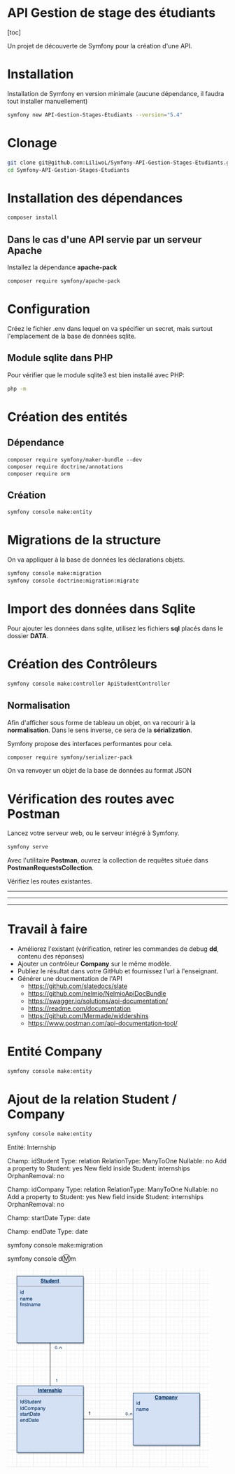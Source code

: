 # API Gestion de stage des étudiants

[toc]

Un projet de découverte de Symfony pour la création d'une API.

# Installation

Installation de Symfony en version minimale (aucune dépendance, il faudra tout installer manuellement)

```bash
symfony new API-Gestion-Stages-Etudiants --version="5.4"
```

# Clonage

```bash
git clone git@github.com:LiliwoL/Symfony-API-Gestion-Stages-Etudiants.git
cd Symfony-API-Gestion-Stages-Etudiants
```

# Installation des dépendances

```bash
composer install
```

## Dans le cas d'une API servie par un serveur Apache

Installez la dépendance **apache-pack**

```bash
composer require symfony/apache-pack
```

# Configuration

Créez le fichier .env dans lequel on va spécifier un secret, mais surtout l'emplacement de la base de données sqlite.

## Module sqlite dans PHP

Pour vérifier que le module sqlite3 est bien installé avec PHP:

```bash
php -m
```

# Création des entités

## Dépendance

```
composer require symfony/maker-bundle --dev
composer require doctrine/annotations
composer require orm
```

## Création

```bash
symfony console make:entity
```

# Migrations de la structure

On va appliquer à la base de données les déclarations objets.

```bash
symfony console make:migration
symfony console doctrine:migration:migrate
```

# Import des données dans Sqlite

Pour ajouter les données dans sqlite, utilisez les fichiers **sql** placés dans le dossier **DATA**.

# Création des Contrôleurs

```bash
symfony console make:controller ApiStudentController
```

## Normalisation

Afin d'afficher sous forme de tableau un objet, on va recourir à la **normalisation**.
Dans le sens inverse, ce sera de la **sérialization**.

Symfony propose des interfaces performantes pour cela.

```bash
composer require symfony/serializer-pack
```

On va renvoyer un objet de la base de données au format JSON

# Vérification des routes avec Postman

Lancez votre serveur web, ou le serveur intégré à Symfony.
```bash
symfony serve
```

Avec l'utilitaire **Postman**, ouvrez la collection de requêtes située dans **PostmanRequestsCollection**.

Vérifiez les routes existantes.

***
***
***

# Travail à faire

* Améliorez l'existant (vérification, retirer les commandes de debug **dd**, contenu des réponses)
* Ajouter un contrôleur **Company** sur le même modèle.
* Publiez le résultat dans votre GitHub et fournissez l'url à l'enseignant.
* Générer une doucmentation de l'API
  * https://github.com/slatedocs/slate
  * https://github.com/nelmio/NelmioApiDocBundle
  * https://swagger.io/solutions/api-documentation/
  * https://readme.com/documentation
  * https://github.com/Mermade/widdershins
  * https://www.postman.com/api-documentation-tool/

# Entité Company

```bash
symfony console make:entity
```

# Ajout de la relation Student / Company

```bash
symfony console make:entity
```

Entité: Internship

Champ: idStudent
Type: relation
RelationType: ManyToOne
Nullable: no
Add a property to Student: yes
New field inside Student: internships
OrphanRemoval: no

Champ: idCompany
Type: relation
RelationType: ManyToOne
Nullable: no
Add a property to Student: yes
New field inside Student: internships
OrphanRemoval: no

Champ: startDate
Type: date

Champ: endDate
Type: date


symfony console make:migration

symfony console d:m:m

![doc/img.png](doc/img.png)
